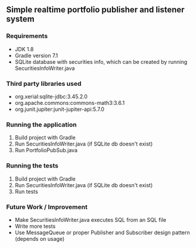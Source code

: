 ## Simple realtime portfolio publisher and listener system

### Requirements
- JDK 1.8
- Gradle version 7.1
- SQLite database with securities info, which can be created by running SecuritiesInfoWriter.java

### Third party libraries used 
- org.xerial:sqlite-jdbc:3.45.2.0
- org.apache.commons:commons-math3:3.6.1
- org.junit.jupiter:junit-jupiter-api:5.7.0

### Running the application
1. Build project with Gradle
2. Run SecuritiesInfoWriter.java (if SQLite db doesn't exist)
3. Run PortfolioPubSub.java


### Running the tests
1. Build project with Gradle
2. Run SecuritiesInfoWriter.java (if SQLite db doesn't exist)
3. Run tests

### Future Work / Improvement
- Make SecuritiesInfoWriter.java executes SQL from an SQL file
- Write more tests
- Use MessageQueue or proper Publisher and Subscriber design pattern (depends on usage)

